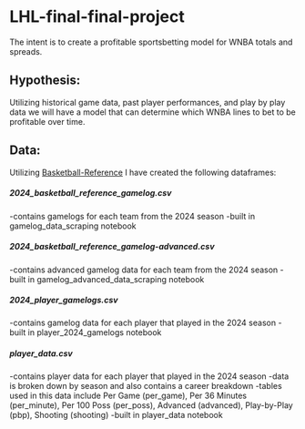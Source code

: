 # LHL-final-final-project
The intent is to create a profitable sportsbetting model for WNBA totals and spreads.

## Hypothesis:
Utilizing historical game data, past player performances, and play by play data we will have a model that can determine which WNBA lines to bet to be profitable over time.

## Data:
Utilizing [Basketball-Reference](https://www.basketball-reference.com/) I have created the following dataframes:

##### 2024_basketball_reference_gamelog.csv
-contains gamelogs for each team from the 2024 season
-built in gamelog_data_scraping notebook

##### 2024_basketball_reference_gamelog-advanced.csv
-contains advanced gamelog data for each team from the 2024 season
-built in gamelog_advanced_data_scraping notebook

##### 2024_player_gamelogs.csv
-contains gamelog data for each player that played in the 2024 season
-built in player_2024_gamelogs notebook

##### player_data.csv
-contains player data for each player that played in the 2024 season
-data is broken down by season and also contains a career breakdown
-tables used in this data include Per Game (per_game), Per 36 Minutes (per_minute), Per 100 Poss (per_poss), Advanced (advanced), Play-by-Play (pbp), Shooting (shooting)
-built in player_data notebook
